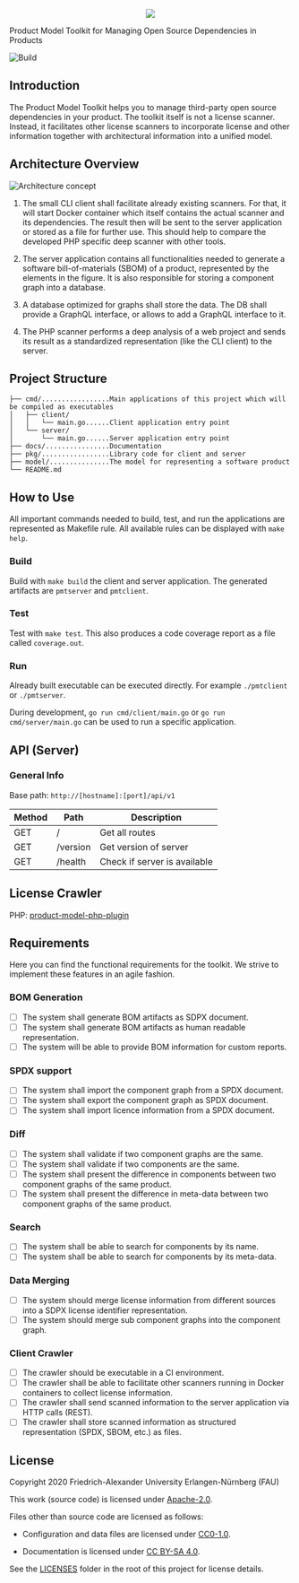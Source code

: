 <!--
SPDX-FileCopyrightText: 2020 Friedrich-Alexander University Erlangen-Nürnberg (FAU)

SPDX-License-Identifier: CC-BY-SA-4.0
-->

<p align="center"><img src="logo.png"></p>

Product Model Toolkit for Managing Open Source Dependencies in Products

![Build](https://github.com/osrgroup/product-model-toolkit/workflows/Go/badge.svg)

## Introduction

The Product Model Toolkit helps you to manage third-party open source dependencies in your product. The toolkit itself is not a license scanner. Instead, it facilitates other license scanners to incorporate license and other information together with architectural information into a unified model.

## Architecture Overview

![Architecture concept](docs/architecture-concept-v0.3.png)

1. The small CLI client shall facilitate already existing scanners. For that, it will start Docker container which itself contains the actual scanner and its dependencies. The result then will be sent to the server application or stored as a file for further use. This should help to compare the developed PHP specific deep scanner with other tools.

2. The server application contains all functionalities needed to generate a software bill-of-materials (SBOM) of a product, represented by the elements in the figure. It is also responsible for storing a component graph into a database.

3. A database optimized for graphs shall store the data. The DB shall provide a GraphQL interface, or allows to add a GraphQL interface to it.

4. The PHP scanner performs a deep analysis of a web project and sends its result as a standardized representation (like the CLI client) to the server.

## Project Structure

```
├── cmd/.................Main applications of this project which will be compiled as executables
│   ├── client/
│   │   └── main.go......Client application entry point
│   └── server/
│       └── main.go......Server application entry point
├── docs/................Documentation
├── pkg/.................Library code for client and server
├── model/...............The model for representing a software product
└── README.md
```

## How to Use

All important commands needed to build, test, and run the applications are represented as Makefile rule.
All available rules can be displayed with `make help`.

### Build

Build with `make build` the client and server application. The generated artifacts are `pmtserver` and `pmtclient`.

### Test

Test with `make test`. This also produces a code coverage report as a file called `coverage.out`.

### Run

Already built executable can be executed directly. For example `./pmtclient` or `./pmtserver`.

During development, `go run cmd/client/main.go` or `go run cmd/server/main.go` can be used to run a specific application.

## API (Server)

### General Info

Base path: `http://[hostname]:[port]/api/v1`

| Method | Path     | Description                  |
|--------|----------|------------------------------|
| GET    | /        | Get all routes               |
| GET    | /version | Get version of server        |
| GET    | /health  | Check if server is available |

## License Crawler

PHP: [product-model-php-plugin](https://github.com/hallowelt/product-model-php-plugin)

## Requirements

Here you can find the functional requirements for the toolkit. We strive to implement these features in an agile fashion.

### BOM Generation

- [ ] The system shall generate BOM artifacts as SDPX document.
- [ ] The system shall generate BOM artifacts as human readable representation.
- [ ] The system will be able to provide BOM information for custom reports.

### SPDX support

- [ ] The system shall import the component graph from a SPDX document.
- [ ] The system shall export the component graph as SPDX document.
- [ ] The system shall import licence information from a SPDX document.

### Diff

- [ ] The system shall validate if two component graphs are the same.
- [ ] The system shall validate if two components are the same.
- [ ] The system shall present the difference in components between two component graphs of the same product.
- [ ] The system shall present the difference in meta-data between two component graphs of the same product.

### Search

- [ ] The system shall be able to search for components by its name.
- [ ] The system shall be able to search for components by its meta-data.

### Data Merging

- [ ] The system should merge license information from different sources into a SDPX license identifier representation.
- [ ] The system should merge sub component graphs into the component graph.

### Client Crawler

- [ ] The crawler should be executable in a CI environment.
- [ ] The crawler shall be able to facilitate other scanners running in Docker containers to collect license information.
- [ ] The crawler shall send scanned information to the server application via HTTP calls (REST).
- [ ] The crawler shall store scanned information as structured representation (SPDX, SBOM, etc.) as files.

## License

Copyright 2020 Friedrich-Alexander University Erlangen-Nürnberg (FAU)

This work (source code) is licensed under [Apache-2.0](./LICENSES/Apache-2.0.txt).

Files other than source code are licensed as follows:

- Configuration and data files are licensed under [CC0-1.0](./LICENSES/CC0-1.0.txt).

- Documentation is licensed under [CC BY-SA 4.0](./LICENSES/CC-BY-SA-4.0.txt).

See the [LICENSES](./LICENSES/) folder in the root of this project for license details.
